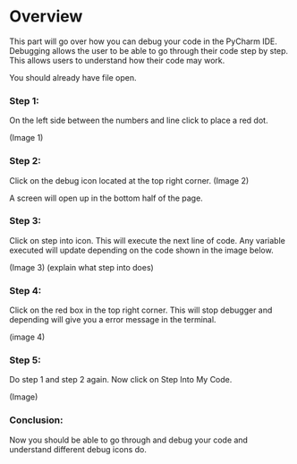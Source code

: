 # Overview

This part will go over how you can debug your code in the PyCharm IDE. Debugging allows the user to be able to go through their code step by step. This allows users to understand how their code may work.

You should already have  file open.

### Step 1:
On the left side between the numbers and line click to place a red dot.

(Image 1)
### Step 2:
Click on the debug icon located at the top right corner.
(Image 2)

A screen will open up in the bottom half of the page.
### Step 3:
Click on step into icon. This will execute the next line of code. Any variable executed will update depending on the code shown in the image below.

(Image 3)
(explain what step into does)
### Step 4:
Click on the red box in the top right corner. This will stop debugger and depending will give you a error message in the terminal.

(image 4)
### Step 5: 
Do step 1 and step 2 again. Now click on Step Into My Code.

(Image)
### Conclusion:
Now you should be able to go through and debug your code and understand different debug icons do.
